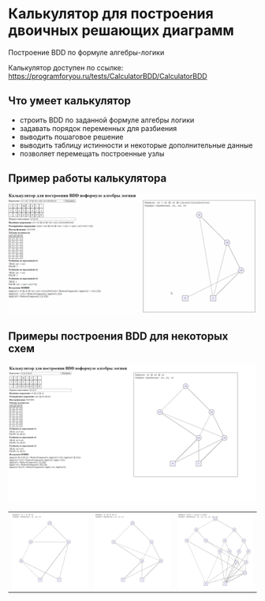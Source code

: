# Калькулятор для построения двоичных решающих диаграмм

Построение BDD по формуле алгебры-логики

Калькулятор доступен по ссылке: https://programforyou.ru/tests/CalculatorBDD/CalculatorBDD

## Что умеет калькулятор
* строить BDD по заданной формуле алгебры логики
* задавать порядок переменных для разбиения
* выводить пошаговое решение
* выводить таблицу истинности и некоторые дополнительные данные
* позволяет перемещать построенные узлы

## Пример работы калькулятора

<img src='https://github.com/dronperminov/BDDCalculator/blob/main/examples/example.gif' />

## Примеры построения BDD для некоторых схем

<img src='https://github.com/dronperminov/BDDCalculator/blob/main/examples/example.png' />

<table>
  <tr>
    <td width='33%'><img src='https://github.com/dronperminov/BDDCalculator/blob/main/examples/example1.png' /></td>
    <td width='33%'><img src='https://github.com/dronperminov/BDDCalculator/blob/main/examples/example2.png' /></td>
    <td width='33%'><img src='https://github.com/dronperminov/BDDCalculator/blob/main/examples/example3.png' /></td>
  </tr>
</table>